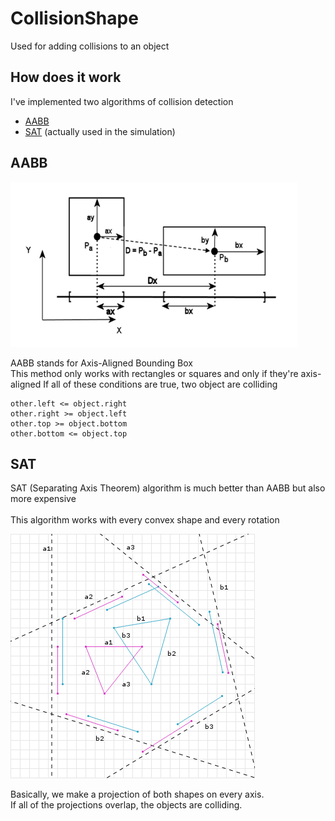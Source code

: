 # CollisionShape

Used for adding collisions to an object

## How does it work

I've implemented two algorithms of collision detection

+ [AABB](#aabb)
+ [SAT](#sat) (actually used in the simulation)

## AABB
![img.png](Images/aabb_algorithm.png)

AABB stands for Axis-Aligned Bounding Box<br>
This method only works with rectangles or squares and only if they're axis-aligned
If all of these conditions are true, two object are colliding
```
other.left <= object.right
other.right >= object.left
other.top >= object.bottom
other.bottom <= object.top
```

## SAT

SAT (Separating Axis Theorem) algorithm is much better than AABB but also more expensive<br>
<br>
This algorithm works with every convex shape and every rotation

![sat.png](Images/sat_algorithm.png)

Basically, we make a projection of both shapes on every axis.<br>
If all of the projections overlap, the objects are colliding. 